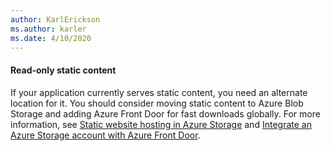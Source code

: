 ```yaml
---
author: KarlErickson
ms.author: karler
ms.date: 4/10/2020
---
```


#### Read-only static content

If your application currently serves static content, you need an alternate location for it. You should consider moving static content to Azure Blob Storage and adding Azure Front Door for fast downloads globally. For more information, see [Static website hosting in Azure Storage](/azure/storage/blobs/storage-blob-static-website) and [Integrate an Azure Storage account with Azure Front Door](/azure/frontdoor/integrate-storage-account).
